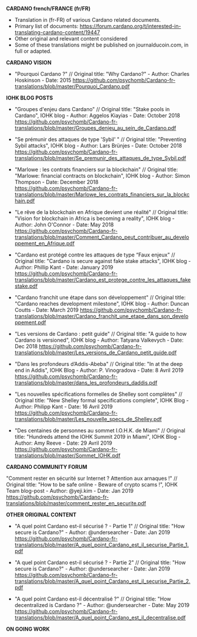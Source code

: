 **CARDANO french/FRANCE (fr/FR)**

- Translation in (fr-FR) of various Cardano related documents.
- Primary list of documents: https://forum.cardano.org/t/interested-in-translating-cardano-content/19447
- Other original and relevant content considered
- Some of these translations might be published on journalducoin.com, in full or adapted.

**CARDANO VISION**

- "Pourquoi Cardano ?" // Original title: "Why Cardano?" - Author: Charles Hoskinson - Date: 2015
https://github.com/psychomb/Cardano-fr-translations/blob/master/Pourquoi_Cardano.pdf

**IOHK BLOG POSTS**

- "Groupes d'enjeu dans Cardano" // Original title: "Stake pools in Cardano", IOHK blog - Author: Aggelos Kiayias - Date: October 2018
https://github.com/psychomb/Cardano-fr-translations/blob/master/Groupes_denjeu_au_sein_de_Cardano.pdf

- "Se prémunir des attaques de type 'Sybil' " // Original title: "Preventing Sybil attacks", IOHK blog - Author: Lars Brünjes - Date: October 2018
https://github.com/psychomb/Cardano-fr-translations/blob/master/Se_premunir_des_attaques_de_type_Sybil.pdf

- "Marlowe : les contrats financiers sur la blockchain" // Original title: "Marlowe: financial contracts on blockchain", IOHK blog - Author: Simon Thompson - Date: December 2018
https://github.com/psychomb/Cardano-fr-translations/blob/master/Marlowe_les_contrats_financiers_sur_la_blockchain.pdf

- "Le rêve de la blockchain en Afrique devient une réalité" // Original title: "Vision for blockchain in Africa is becoming a reality", IOHK blog - Author: John O'Connor - Date: May 2018
https://github.com/psychomb/Cardano-fr-translations/blob/master/Comment_Cardano_peut_contribuer_au_developpement_en_Afrique.pdf

- "Cardano est protégé contre les attaques de type “Faux enjeux" // Original title: "Cardano is secure against fake stake attacks", IOHK blog - Author: Phillip Kant - Date: January 2019
https://github.com/psychomb/Cardano-fr-translations/blob/master/Cardano_est_protege_contre_les_attaques_fakestake.pdf

- "Cardano franchit une étape dans son développement" // Original title: "Cardano reaches development milestone", IOHK blog - Author: Duncan Coutts - Date: March 2019
https://github.com/psychomb/Cardano-fr-translations/blob/master/Cardano_franchit_une_etape_dans_son_developpement.pdf

- "Les versions de Cardano : petit guide" // Original title: "A guide to how Cardano is versioned", IOHK blog - Author: Tatyana Valkevych - Date: Dec 2018
https://github.com/psychomb/Cardano-fr-translations/blob/master/Les_versions_de_Cardano_petit_guide.pdf

- "Dans les profondeurs d’Addis-Abeba" // Original title: "In at the deep end in Addis", IOHK Blog - Author: P. Vinogradova - Date: 8 Avril 2019
https://github.com/psychomb/Cardano-fr-translations/blob/master/dans_les_profondeurs_daddis.pdf

- "Les nouvelles spécifications formelles de Shelley sont complètes" // Original title: "New Shelley formal specifications complete", IOHK Blog - Author: Philipp Kant - Date: 16 Avril 2019
https://github.com/psychomb/Cardano-fr-translations/blob/master/Les_nouvelle_specs_de_Shelley.pdf

- "Des centaines de personnes au sommet I.O.H.K. de Miami" // Original title: "Hundreds attend the IOHK Summit 2019 in Miami", IOHK Blog - Author: Amy Reeve - Date: 29 Avril 2019
https://github.com/psychomb/Cardano-fr-translations/blob/master/Sommet_IOHK.pdf

**CARDANO COMMUNITY FORUM**

"Comment rester en sécurité sur Internet ? Attention aux arnaques !" // Original title: "How to be safe online - Beware of crypto scams !", IOHK Team blog-post - Author: @yeji.kim - Date: Jan 2019 https://github.com/psychomb/Cardano-fr-translations/blob/master/comment_rester_en_securite.pdf

**OTHER ORIGINAL CONTENT**

- "A quel point Cardano est-il sécurisé ? - Partie 1" // Original title: "How secure is Cardano?" - Author: @undersearcher - Date: Jan 2019
https://github.com/psychomb/Cardano-fr-translations/blob/master/A_quel_point_Cardano_est_il_securise_Partie_1.pdf

- "A quel point Cardano est-il sécurisé ? - Partie 2" // Original title: "How secure is Cardano?" - Author: @undersearcher - Date: Jan 2019
https://github.com/psychomb/Cardano-fr-translations/blob/master/A_quel_point_Cardano_est_il_securise_Partie_2.pdf

- "A quel point Cardano est-il décentralisé ?" // Original title: "How decentralized is Cardano ?" - Author: @undersearcher - Date: May 2019
https://github.com/psychomb/Cardano-fr-translations/blob/master/A_quel_point_Cardano_est_il_decentralise.pdf

**ON GOING WORK**


